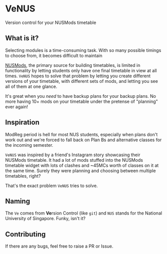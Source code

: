 # VeNUS
Version control for your NUSMods timetable

## What is it?
Selecting modules is a time-consuming task. With so many possible timings to choose from, it becomes difficult to maintain

[NUSMods](http://nusmods.com), the primary source for building timetables, is limited in functionality by letting students only have one final timetable in view at all times. `VeNUS` hopes to solve that problem by letting you create different versions of your timetable, with different sets of mods, and letting you see all of them at one glance.

It's great when you *need* to have backup plans for your backup plans. No more having 10+ mods on your timetable under the pretense of "planning" ever again!

## Inspiration
ModReg period is hell for most NUS students, especially when plans don't work out and we're forced to fall back on Plan Bs and alternative classes for the incoming semester.

`VeNUS` was inspired by a friend's Instagram story showcasing their NUSMods timetable. It had a lot of mods stuffed into the NUSMods timetable widget with lots of clashes and ~45MCs worth of classes on it at the same time. Surely they were planning and choosing between multiple timetables, right?

That's the exact problem `VeNUS` tries to solve.

## Naming
The `Ve` comes from **Ve**rsion Control (like `git`) and `NUS` stands for the National University of Singapore. Funky, isn't it?

## Contributing
If there are any bugs, feel free to raise a PR or Issue.
